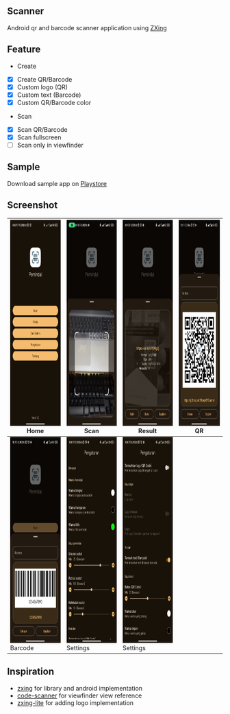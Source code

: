 ## Scanner

Android qr and barcode scanner application using [ZXing](https://github.com/zxing/zxing)

## Feature

- Create
- [x] Create QR/Barcode
- [x] Custom logo (QR)
- [x] Custom text (Barcode)
- [x] Custom QR/Barcode color
- Scan
- [x] Scan QR/Barcode
- [x] Scan fullscreen
- [ ] Scan only in viewfinder

## Sample

Download sample app on [Playstore](https://play.google.com/store/apps/details?id=otang.app.scanner)

## Screenshot

| <img height="480" src="screenshot/a.jpg" width="215"/><br/>Home    | <img height="480" src="screenshot/d.jpg" width="215"/><br/>Scan      | <img height="480" src="screenshot/e.jpg" width="215"/><br/>Result   | <img height="480" src="screenshot/f.jpg" width="215"/><br/>QR |
|--------------------------------------------------------------------|----------------------------------------------------------------------|---------------------------------------------------------------------|---------------------------------------------------------------|
| <img height="480" src="screenshot/g.jpg" width="215"/><br/>Barcode | <img height="480" src="screenshot/b.jpg" width="215"/> <br/>Settings | <img height="480" src="screenshot/c.jpg" width="215"/><br/>Settings |                                                               |

## Inspiration

- [zxing](https://github.com/zxing/zxing) for library and android implementation
- [code-scanner](https://github.com/yuriy-budiyev/code-scanner) for viewfinder view reference
- [zxing-lite](https://github.com/jenly1314/ZXingLite) for adding logo implementation